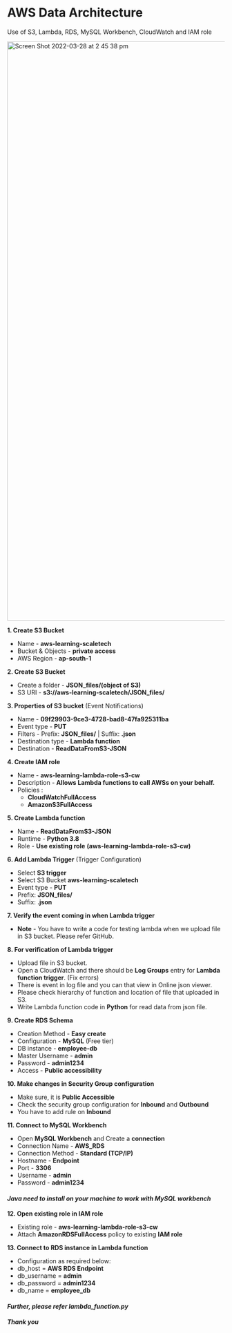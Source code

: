 
# AWS Data Architecture

Use of S3, Lambda, RDS, MySQL Workbench, CloudWatch and IAM role


<img width="1342" alt="Screen Shot 2022-03-28 at 2 45 38 pm" src="https://user-images.githubusercontent.com/96478746/160584241-d578e3c1-48fe-4998-9c1b-5cd3c9c76d7a.png">


**1. Create S3 Bucket**

- Name - **aws-learning-scaletech**  
- Bucket & Objects - **private access**  
- AWS Region - **ap-south-1**  

**2. Create S3 Bucket**  
- Create a folder - **JSON_files/(object of S3)**  
- S3 URI - **s3://aws-learning-scaletech/JSON_files/**  

**3. Properties of S3 bucket** (Event Notifications)
- Name - **09f29903-9ce3-4728-bad8-47fa925311ba**  
- Event type - **PUT**  
- Filters - Prefix: **JSON_files/** | Suffix: **.json**  
- Destination type - **Lambda function**  
- Destination - **ReadDataFromS3-JSON**

**4. Create IAM role**  
- Name - **aws-learning-lambda-role-s3-cw**  
- Description - **Allows Lambda functions to call AWSs on your behalf.**   
- Policies :  
    - **CloudWatchFullAccess** 
    - **AmazonS3FullAccess**

**5. Create Lambda function**  
- Name - **ReadDataFromS3-JSON**  
- Runtime - **Python 3.8**  
- Role - **Use existing role** **(aws-learning-lambda-role-s3-cw)**

**6. Add Lambda Trigger** (Trigger Configuration)
- Select **S3 trigger**  
- Select S3 Bucket **aws-learning-scaletech**  
- Event type - **PUT**  
- Prefix: **JSON_files/**  
- Suffix: **.json**  

**7. Verify the event coming in when Lambda trigger**  
- **Note** - You have to write a code for testing lambda when we upload file in S3 bucket. Please refer GitHub.  

**8. For verification of Lambda trigger**  
- Upload file in S3 bucket.
- Open a CloudWatch and there should be **Log Groups** entry for **Lambda function trigger**. (Fix errors)
- There is event in log file and you can that view in Online json viewer.
- Please check hierarchy of function and location of file that uploaded in S3.  
- Write Lambda function code in **Python** for read data from json file.  

**9. Create RDS Schema**
- Creation Method - **Easy create**
- Configuration - **MySQL** (Free tier)
- DB instance - **employee-db**
- Master Username - **admin**
- Password - **admin1234**
- Access - **Public accessibility** 

**10. Make changes in Security Group configuration**  
- Make sure, it is **Public Accessible**
- Check the security group configuration for **Inbound** and **Outbound**
- You have to add rule on **Inbound**

**11. Connect to MySQL Workbench**
- Open **MySQL Workbench** and Create a **connection**
- Connection Name - **AWS_RDS**
- Connection Method - **Standard (TCP/IP)**
- Hostname - **Endpoint**
- Port - **3306**
- Username - **admin**
- Password - **admin1234**

#### *Java need to install on your machine to work with MySQL workbench*

**12. Open existing role in IAM role**  
- Existing role - **aws-learning-lambda-role-s3-cw**
- Attach **AmazonRDSFullAccess** policy to existing **IAM role**

**13. Connect to RDS instance in Lambda function**
- Configuration as required below:
- db_host = **AWS RDS Endpoint**
- db_username = **admin**
- db_password = **admin1234**
- db_name = **employee_db**

#### *Further, please refer lambda_function.py*

##### *Thank you*
